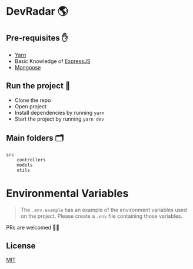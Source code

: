 # DevRadar 🌎

## Pre-requisites ✋

- [Yarn](https://yarnpkg.com/lang/en/docs/install)
- Basic Knowledge of [ExpressJS](https://expressjs.com/)
- [Mongoose](https://mongoosejs.com/docs/)

## Run the project 🚀

- Clone the repo
- Open project
- Install dependencies by running `yarn`
- Start the project by running `yarn dev`

## Main folders 🗂

```
src
    controllers
    models
    utils
```

# Environmental Variables

> The `.env.example` has an example of the environment variables used on the project. Please create a `.env` file containing those variables.

PRs are welcomed 🚀🧪

## License

[MIT](LICENSE)
